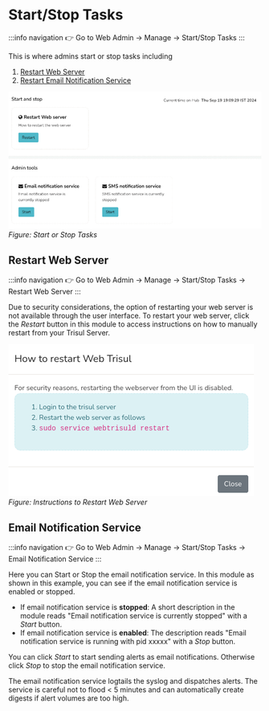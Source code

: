 # Start/Stop Tasks

:::info navigation
:point_right: Go to Web Admin &rarr; Manage &rarr; Start/Stop Tasks
:::

This is where admins start or stop tasks including
1) [Restart Web Server](/docs/ag/webadmin/startorstop_tasks#restart-web-server)
2) [Restart Email Notification Service](/docs/ag/webadmin/startorstop_tasks#email-notification-service)

![](images/startorstop.png)  
*Figure: Start or Stop Tasks*

## Restart Web Server

:::info navigation
:point_right: Go to Web Admin &rarr; Manage &rarr; Start/Stop Tasks &rarr; Restart Web Server
:::

Due to security considerations, the option of restarting your web server is not available through the user interface. To restart your web server, click the *Restart* button in this module to access instructions on how to manually restart from your Trisul Server.

![](images/webserver_restart.png)  
*Figure: Instructions to Restart Web Server*

## Email Notification Service

:::info navigation
:point_right: Go to Web Admin &rarr; Manage &rarr; Start/Stop Tasks &rarr; Email Notification Service
:::
  
Here you can Start or Stop the email notification service. In this module as shown in this example, you can see if the email notification service is enabled or stopped. 
- If email notification service is **stopped**: A short description in the module reads "Email notification service is currently stopped" with a *Start* button. 
- If email notification service is **enabled**: The description reads "Email notification service is running with pid xxxxx" with a *Stop* button.
  
You can click *Start* to start sending alerts as email notifications. Otherwise click *Stop* to stop the email notification service.
  
The email notification service logtails the syslog and dispatches alerts. The service is careful not to flood < 5 minutes and can automatically create digests if alert volumes are too high.